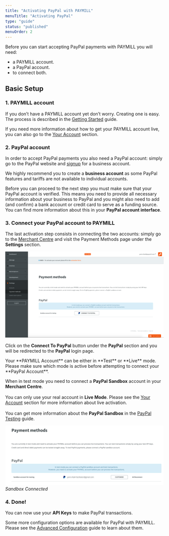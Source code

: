 ```yaml
---
title: "Activating PayPal with PAYMILL"
menuTitle: "Activating PayPal"
type: "guide"
status: "published"
menuOrder: 2
---
```


Before you can start accepting PayPal payments with PAYMILL you will need:

- a PAYMILL account.
- a PayPal account.
- to connect both.

## Basic Setup

### 1. PAYMILL account

If you don’t have a PAYMILL account yet don’t worry. Creating one is easy. The process is described in the [Getting Started](/guides/introduction/getting-started) guide.

If you need more information about how to get your PAYMILL account live, you can also go to the [Your Account](/guides/introduction/your-account) section.

### 2. PayPal account

In order to accept PayPal payments you also need a PayPal account: simply go to the PayPal website and [signup](https://www.paypal.com/signup/account) for a business account.

We highly recommend you to create a **business account** as some PayPal features and tariffs are not available to individual accounts.

Before you can proceed to the next step you must make sure that your PayPal account is verified. This means you need to provide all necessary information about your business to PayPal and you might also need to add (and confirm) a bank account or credit card to serve as a funding source. You can find more information about this in your **PayPal account interface**.

### 3. Connect your PayPal account to PAYMILL

The last activation step consists in connecting the two accounts:
simply go to the [Merchant Centre](http://app.paymill.com) and visit the Payment Methods page under the **Settings** section.

![PayPal Activation 1](/guides/images/PayPal-activation-1.png)

Click on the **Connect To PayPal** button under the **PayPal** section and you will be redirected to the **PayPal** login page.

<p class="important">
Your **PAYMILL Account** can be either in **Test** or **Live** mode. Please make sure which mode is active before attempting to connect your **PayPal Account**.

When in test mode you need to connect a **PayPal Sandbox** account in your **Merchant Centre**.
<br><br>
You can only use your real account in **Live Mode**.
Please see the [Your Account](/guides/introduction/your-account) section for more information about live activation.
<br><br>
You can get more information about the **PayPal Sandbox** in the [PayPal Testing](/guides/paypal/testing-with-paypal-sandbox) guide.
</p>

![PayPalActivation2](/guides/images/PayPal-activation-2.png)
*Sandbox Connected*

### 4. Done!

You can now use your **API Keys** to make PayPal transactions.

Some more configuration options are available for PayPal with PAYMILL. Please see the [Advanced Configuration](/guides/paypal/advanced-configuration) guide to learn about them.
